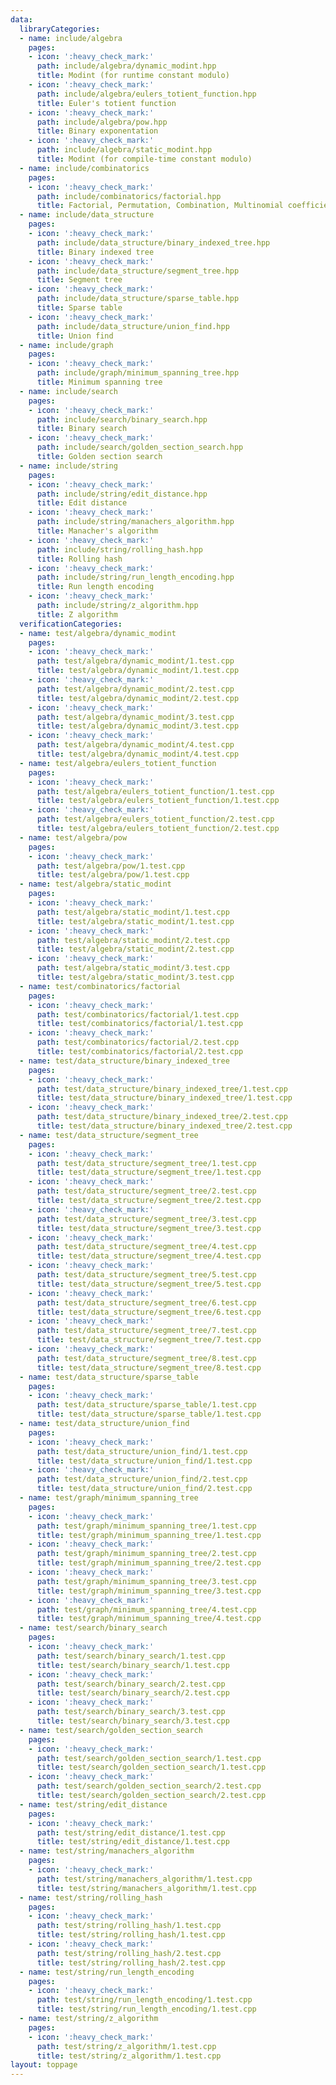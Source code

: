 ```yaml
---
data:
  libraryCategories:
  - name: include/algebra
    pages:
    - icon: ':heavy_check_mark:'
      path: include/algebra/dynamic_modint.hpp
      title: Modint (for runtime constant modulo)
    - icon: ':heavy_check_mark:'
      path: include/algebra/eulers_totient_function.hpp
      title: Euler's totient function
    - icon: ':heavy_check_mark:'
      path: include/algebra/pow.hpp
      title: Binary exponentation
    - icon: ':heavy_check_mark:'
      path: include/algebra/static_modint.hpp
      title: Modint (for compile-time constant modulo)
  - name: include/combinatorics
    pages:
    - icon: ':heavy_check_mark:'
      path: include/combinatorics/factorial.hpp
      title: Factorial, Permutation, Combination, Multinomial coefficients
  - name: include/data_structure
    pages:
    - icon: ':heavy_check_mark:'
      path: include/data_structure/binary_indexed_tree.hpp
      title: Binary indexed tree
    - icon: ':heavy_check_mark:'
      path: include/data_structure/segment_tree.hpp
      title: Segment tree
    - icon: ':heavy_check_mark:'
      path: include/data_structure/sparse_table.hpp
      title: Sparse table
    - icon: ':heavy_check_mark:'
      path: include/data_structure/union_find.hpp
      title: Union find
  - name: include/graph
    pages:
    - icon: ':heavy_check_mark:'
      path: include/graph/minimum_spanning_tree.hpp
      title: Minimum spanning tree
  - name: include/search
    pages:
    - icon: ':heavy_check_mark:'
      path: include/search/binary_search.hpp
      title: Binary search
    - icon: ':heavy_check_mark:'
      path: include/search/golden_section_search.hpp
      title: Golden section search
  - name: include/string
    pages:
    - icon: ':heavy_check_mark:'
      path: include/string/edit_distance.hpp
      title: Edit distance
    - icon: ':heavy_check_mark:'
      path: include/string/manachers_algorithm.hpp
      title: Manacher's algorithm
    - icon: ':heavy_check_mark:'
      path: include/string/rolling_hash.hpp
      title: Rolling hash
    - icon: ':heavy_check_mark:'
      path: include/string/run_length_encoding.hpp
      title: Run length encoding
    - icon: ':heavy_check_mark:'
      path: include/string/z_algorithm.hpp
      title: Z algorithm
  verificationCategories:
  - name: test/algebra/dynamic_modint
    pages:
    - icon: ':heavy_check_mark:'
      path: test/algebra/dynamic_modint/1.test.cpp
      title: test/algebra/dynamic_modint/1.test.cpp
    - icon: ':heavy_check_mark:'
      path: test/algebra/dynamic_modint/2.test.cpp
      title: test/algebra/dynamic_modint/2.test.cpp
    - icon: ':heavy_check_mark:'
      path: test/algebra/dynamic_modint/3.test.cpp
      title: test/algebra/dynamic_modint/3.test.cpp
    - icon: ':heavy_check_mark:'
      path: test/algebra/dynamic_modint/4.test.cpp
      title: test/algebra/dynamic_modint/4.test.cpp
  - name: test/algebra/eulers_totient_function
    pages:
    - icon: ':heavy_check_mark:'
      path: test/algebra/eulers_totient_function/1.test.cpp
      title: test/algebra/eulers_totient_function/1.test.cpp
    - icon: ':heavy_check_mark:'
      path: test/algebra/eulers_totient_function/2.test.cpp
      title: test/algebra/eulers_totient_function/2.test.cpp
  - name: test/algebra/pow
    pages:
    - icon: ':heavy_check_mark:'
      path: test/algebra/pow/1.test.cpp
      title: test/algebra/pow/1.test.cpp
  - name: test/algebra/static_modint
    pages:
    - icon: ':heavy_check_mark:'
      path: test/algebra/static_modint/1.test.cpp
      title: test/algebra/static_modint/1.test.cpp
    - icon: ':heavy_check_mark:'
      path: test/algebra/static_modint/2.test.cpp
      title: test/algebra/static_modint/2.test.cpp
    - icon: ':heavy_check_mark:'
      path: test/algebra/static_modint/3.test.cpp
      title: test/algebra/static_modint/3.test.cpp
  - name: test/combinatorics/factorial
    pages:
    - icon: ':heavy_check_mark:'
      path: test/combinatorics/factorial/1.test.cpp
      title: test/combinatorics/factorial/1.test.cpp
    - icon: ':heavy_check_mark:'
      path: test/combinatorics/factorial/2.test.cpp
      title: test/combinatorics/factorial/2.test.cpp
  - name: test/data_structure/binary_indexed_tree
    pages:
    - icon: ':heavy_check_mark:'
      path: test/data_structure/binary_indexed_tree/1.test.cpp
      title: test/data_structure/binary_indexed_tree/1.test.cpp
    - icon: ':heavy_check_mark:'
      path: test/data_structure/binary_indexed_tree/2.test.cpp
      title: test/data_structure/binary_indexed_tree/2.test.cpp
  - name: test/data_structure/segment_tree
    pages:
    - icon: ':heavy_check_mark:'
      path: test/data_structure/segment_tree/1.test.cpp
      title: test/data_structure/segment_tree/1.test.cpp
    - icon: ':heavy_check_mark:'
      path: test/data_structure/segment_tree/2.test.cpp
      title: test/data_structure/segment_tree/2.test.cpp
    - icon: ':heavy_check_mark:'
      path: test/data_structure/segment_tree/3.test.cpp
      title: test/data_structure/segment_tree/3.test.cpp
    - icon: ':heavy_check_mark:'
      path: test/data_structure/segment_tree/4.test.cpp
      title: test/data_structure/segment_tree/4.test.cpp
    - icon: ':heavy_check_mark:'
      path: test/data_structure/segment_tree/5.test.cpp
      title: test/data_structure/segment_tree/5.test.cpp
    - icon: ':heavy_check_mark:'
      path: test/data_structure/segment_tree/6.test.cpp
      title: test/data_structure/segment_tree/6.test.cpp
    - icon: ':heavy_check_mark:'
      path: test/data_structure/segment_tree/7.test.cpp
      title: test/data_structure/segment_tree/7.test.cpp
    - icon: ':heavy_check_mark:'
      path: test/data_structure/segment_tree/8.test.cpp
      title: test/data_structure/segment_tree/8.test.cpp
  - name: test/data_structure/sparse_table
    pages:
    - icon: ':heavy_check_mark:'
      path: test/data_structure/sparse_table/1.test.cpp
      title: test/data_structure/sparse_table/1.test.cpp
  - name: test/data_structure/union_find
    pages:
    - icon: ':heavy_check_mark:'
      path: test/data_structure/union_find/1.test.cpp
      title: test/data_structure/union_find/1.test.cpp
    - icon: ':heavy_check_mark:'
      path: test/data_structure/union_find/2.test.cpp
      title: test/data_structure/union_find/2.test.cpp
  - name: test/graph/minimum_spanning_tree
    pages:
    - icon: ':heavy_check_mark:'
      path: test/graph/minimum_spanning_tree/1.test.cpp
      title: test/graph/minimum_spanning_tree/1.test.cpp
    - icon: ':heavy_check_mark:'
      path: test/graph/minimum_spanning_tree/2.test.cpp
      title: test/graph/minimum_spanning_tree/2.test.cpp
    - icon: ':heavy_check_mark:'
      path: test/graph/minimum_spanning_tree/3.test.cpp
      title: test/graph/minimum_spanning_tree/3.test.cpp
    - icon: ':heavy_check_mark:'
      path: test/graph/minimum_spanning_tree/4.test.cpp
      title: test/graph/minimum_spanning_tree/4.test.cpp
  - name: test/search/binary_search
    pages:
    - icon: ':heavy_check_mark:'
      path: test/search/binary_search/1.test.cpp
      title: test/search/binary_search/1.test.cpp
    - icon: ':heavy_check_mark:'
      path: test/search/binary_search/2.test.cpp
      title: test/search/binary_search/2.test.cpp
    - icon: ':heavy_check_mark:'
      path: test/search/binary_search/3.test.cpp
      title: test/search/binary_search/3.test.cpp
  - name: test/search/golden_section_search
    pages:
    - icon: ':heavy_check_mark:'
      path: test/search/golden_section_search/1.test.cpp
      title: test/search/golden_section_search/1.test.cpp
    - icon: ':heavy_check_mark:'
      path: test/search/golden_section_search/2.test.cpp
      title: test/search/golden_section_search/2.test.cpp
  - name: test/string/edit_distance
    pages:
    - icon: ':heavy_check_mark:'
      path: test/string/edit_distance/1.test.cpp
      title: test/string/edit_distance/1.test.cpp
  - name: test/string/manachers_algorithm
    pages:
    - icon: ':heavy_check_mark:'
      path: test/string/manachers_algorithm/1.test.cpp
      title: test/string/manachers_algorithm/1.test.cpp
  - name: test/string/rolling_hash
    pages:
    - icon: ':heavy_check_mark:'
      path: test/string/rolling_hash/1.test.cpp
      title: test/string/rolling_hash/1.test.cpp
    - icon: ':heavy_check_mark:'
      path: test/string/rolling_hash/2.test.cpp
      title: test/string/rolling_hash/2.test.cpp
  - name: test/string/run_length_encoding
    pages:
    - icon: ':heavy_check_mark:'
      path: test/string/run_length_encoding/1.test.cpp
      title: test/string/run_length_encoding/1.test.cpp
  - name: test/string/z_algorithm
    pages:
    - icon: ':heavy_check_mark:'
      path: test/string/z_algorithm/1.test.cpp
      title: test/string/z_algorithm/1.test.cpp
layout: toppage
---
```

